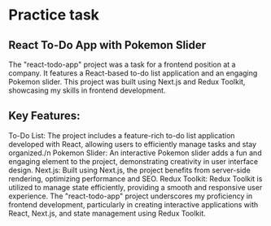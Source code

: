 # Practice task
## React To-Do App with Pokemon Slider
The "react-todo-app" project was a task for a frontend position at a company. It features a React-based to-do list application and an engaging Pokemon slider. This project was built using Next.js and Redux Toolkit, showcasing my skills in frontend development.

## Key Features:
To-Do List: The project includes a feature-rich to-do list application developed with React, allowing users to efficiently manage tasks and stay organized./n
Pokemon Slider: An interactive Pokemon slider adds a fun and engaging element to the project, demonstrating creativity in user interface design.
Next.js: Built using Next.js, the project benefits from server-side rendering, optimizing performance and SEO.
Redux Toolkit: Redux Toolkit is utilized to manage state efficiently, providing a smooth and responsive user experience.
The "react-todo-app" project underscores my proficiency in frontend development, particularly in creating interactive applications with React, Next.js, and state management using Redux Toolkit.





